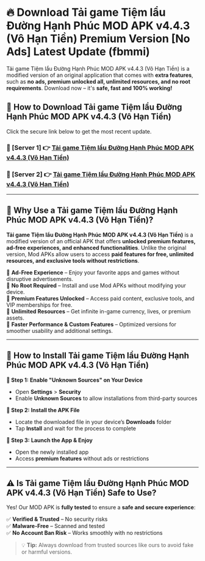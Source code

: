 # 🔥 Download Tải game Tiệm lẩu Đường Hạnh Phúc MOD APK v4.4.3 (Vô Hạn Tiền) Premium Version [No Ads] Latest Update (fbmmi) 

Tải game Tiệm lẩu Đường Hạnh Phúc MOD APK v4.4.3 (Vô Hạn Tiền) is a modified version of an original application that comes with **extra features**, such as **no ads, premium unlocked all, unlimited resources, and no root requirements**. Download now – it's **safe, fast and 100% working!**

## **📱 How to Download Tải game Tiệm lẩu Đường Hạnh Phúc MOD APK v4.4.3 (Vô Hạn Tiền)**  

Click the secure link below to get the most recent update.  

 ### **📌 [Server 1] 👉** [Tải game Tiệm lẩu Đường Hạnh Phúc MOD APK v4.4.3 (Vô Hạn Tiền)](https://apkcomod.com?title=Tải_game_Tiệm_lẩu_Đường_Hạnh_Phúc_MOD_APK_v4.4.3_(Vô_Hạn_Tiền))

 ### **📌 [Server 2] 👉** [Tải game Tiệm lẩu Đường Hạnh Phúc MOD APK v4.4.3 (Vô Hạn Tiền)](https://apkcomod.com?title=Tải_game_Tiệm_lẩu_Đường_Hạnh_Phúc_MOD_APK_v4.4.3_(Vô_Hạn_Tiền))

---

## **🤖 Why Use a Tải game Tiệm lẩu Đường Hạnh Phúc MOD APK v4.4.3 (Vô Hạn Tiền)?**  

**Tải game Tiệm lẩu Đường Hạnh Phúc MOD APK v4.4.3 (Vô Hạn Tiền)** is a modified version of an official APK that offers **unlocked premium features, ad-free experiences, and enhanced functionalities**. Unlike the original version, Mod APKs allow users to access **paid features for free, unlimited resources, and exclusive tools without restrictions**.

🔽 **Ad-Free Experience** – Enjoy your favorite apps and games without disruptive advertisements.  
🔽 **No Root Required** – Install and use Mod APKs without modifying your device.  
🔽 **Premium Features Unlocked** – Access paid content, exclusive tools, and VIP memberships for free.  
🔽 **Unlimited Resources** – Get infinite in-game currency, lives, or premium assets.  
🔽 **Faster Performance & Custom Features** – Optimized versions for smoother usability and additional settings.  

---

## **🚀 How to Install Tải game Tiệm lẩu Đường Hạnh Phúc MOD APK v4.4.3 (Vô Hạn Tiền)**  

**🔹 Step 1:** **Enable "Unknown Sources" on Your Device**  
- Open **Settings** > **Security**  
- Enable **Unknown Sources** to allow installations from third-party sources  

**🔹 Step 2:** **Install the APK File**  
- Locate the downloaded file in your device’s **Downloads** folder  
- Tap **Install** and wait for the process to complete  

**🔹 Step 3:** **Launch the App & Enjoy**  
- Open the newly installed app  
- Access **premium features** without ads or restrictions  

---

## **⚠️ Is Tải game Tiệm lẩu Đường Hạnh Phúc MOD APK v4.4.3 (Vô Hạn Tiền) Safe to Use?**  

Yes! Our MOD APK is **fully tested** to ensure a **safe and secure experience**:

✅ **Verified & Trusted** – No security risks  
✅ **Malware-Free** – Scanned and tested  
✅ **No Account Ban Risk** – Works smoothly with no restrictions  

> 💡 **Tip:** Always download from trusted sources like ours to avoid fake or harmful versions.